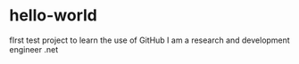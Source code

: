 # hello-world
fIrst test project to learn the use of GitHub
I am a research and development engineer .net
